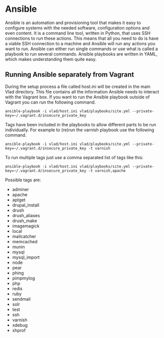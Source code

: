 <h1>Ansible</h1>

Ansible is an automation and provisioning tool that makes it easy to configure systems with the needed software, configuration options and even content. It is a command line tool, written in Python, that uses SSH connections to run these actions. This means that all you need to do is have a viable SSH connection to a machine and Ansible will run any actions you want to run. Ansible can either run single commands or use what is called a playbook to run several commands. Ansible playbooks are written in YAML, which makes understanding them quite easy.

## Running Ansible separately from Vagrant

During the setup process a file called host.ini will be created in the main Vlad directory. This file contains all the information Ansible needs to interact with the Vagrant box. If you want to run the Ansible playbook outside of Vagrant you can run the following command.

    ansible-playbook -i vlad/host.ini vlad/playbooks/site.yml --private-key=~/.vagrant.d/insecure_private_key

Tags have been included in the playbooks to allow different parts to be run individually. For example to (re)run the varnish playbook use the following command.

    ansible-playbook -i vlad/host.ini vlad/playbooks/site.yml --private-key=~/.vagrant.d/insecure_private_key -t varnish

To run multiple tags just use a comma separated list of tags like this:

    ansible-playbook -i vlad/host.ini vlad/playbooks/site.yml --private-key=~/.vagrant.d/insecure_private_key -t varnish,apache

Possible tags are:

- adminer
- apache
- aptget
- drupal_install
- drush
- drush_aliases
- drush_make
- imagemagick
- local
- mailcatcher
- memcached
- munin
- mysql
- mysql_import
- node
- pear
- phing
- pimpmylog
- php
- redis
- ruby
- sendmail
- solr
- test
- ssh
- varnish
- xdebug
- xhprof
